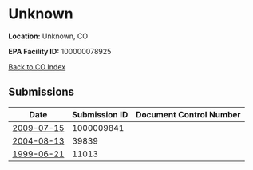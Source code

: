# Unknown

**Location:** Unknown, CO

**EPA Facility ID:** 100000078925

[Back to CO Index](../../index.md)

## Submissions

| Date | Submission ID | Document Control Number |
|------|--------------|-------------------------|
| [2009-07-15](submissions/1000009841.md) | 1000009841 |  |
| [2004-08-13](submissions/39839.md) | 39839 |  |
| [1999-06-21](submissions/11013.md) | 11013 |  |
